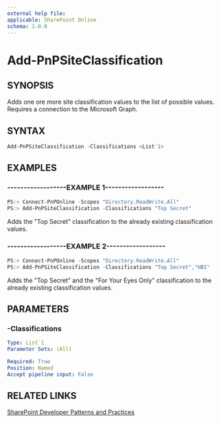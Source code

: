 ```yaml
---
external help file:
applicable: SharePoint Online
schema: 2.0.0
---
```

# Add-PnPSiteClassification

## SYNOPSIS
Adds one ore more site classification values to the list of possible values. Requires a connection to the Microsoft Graph.

## SYNTAX 

```powershell
Add-PnPSiteClassification -Classifications <List`1>
```

## EXAMPLES

### ------------------EXAMPLE 1------------------
```powershell
PS:> Connect-PnPOnline -Scopes "Directory.ReadWrite.All"
PS:> Add-PnPSiteClassification -Classifications "Top Secret"
```

Adds the "Top Secret" classification to the already existing classification values.

### ------------------EXAMPLE 2------------------
```powershell
PS:> Connect-PnPOnline -Scopes "Directory.ReadWrite.All"
PS:> Add-PnPSiteClassification -Classifications "Top Secret","HBI"
```

Adds the "Top Secret" and the "For Your Eyes Only" classification to the already existing classification values.

## PARAMETERS

### -Classifications


```yaml
Type: List`1
Parameter Sets: (All)

Required: True
Position: Named
Accept pipeline input: False
```

## RELATED LINKS

[SharePoint Developer Patterns and Practices](http://aka.ms/sppnp)
